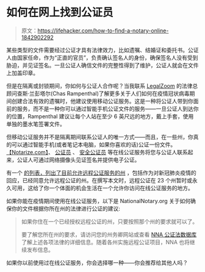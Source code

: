 # 如何在网上找到公证员

> 原文：<https://lifehacker.com/how-to-find-a-notary-online-1842902292>

某些类型的文件需要经过公证才具有法律效力，比如遗嘱、结婚证和委托书。公证人由国家任命，作为“正直的官员”，负责确认签名人的身份，确保签名人没有受到胁迫，并见证签名。一旦公证人确信文件的完整性得到了维护，公证人就会在文件上加盖印章。



但是在隔离或封锁期间，你如何与公证人合作呢？当我联系 [LegalZoom](https://www.legalzoom.com/) 的法律总顾问查斯·兰彭塔尔(Chas Rampenthal)了解更多关于人们如何在疫情冠状病毒期间创建合法有效的遗嘱时，他建议使用移动公证服务。这是一种将公证人带到你面前的服务，而不是一种你可以通过智能手机公证文件的服务——一旦公证人到达你的位置，Rampenthal 建议让每个人站在至少 6 英尺远的地方，戴上手套，使用单独的墨水笔签署文件。

但移动公证服务并不是隔离期间联系公证人的唯一方式——而且，在一些州，你真的可以通过智能手机(或者笔记本电脑，如果你喜欢的话)公证一份文件。[【Notarize.com】](https://www.notarize.com/)、 [公证员](https://www.notarycam.com/) 、 [安全公证员](https://www.safedocs.com/) 等在线公证服务将您与公证人联系起来，公证人可通过网络摄像头见证签名并提供电子公证。

有一个 [的列表，列出了目前允许远程公证服务的州](https://www.nationalnotary.org/notary-bulletin/blog/2018/06/remote-notarization-what-you-need-to-know) ，包括作为对新冠肺炎疫情的回应，已经同意允许远程公证的州。在撰写本文时，远程公证在 23 个州暂时或永久可用，这给了你一个体面的机会生活在一个允许你访问在线公证服务的地方。

如果你能在疫情期间使用在线公证服务，以下是 NationalNotary.org 关于如何确保你的文件根据你所在州的法律进行公证的建议:

> 如果你住在一个已经授权远程公证的州，只要按照那个州的要求就可以了。
> 
> 要了解您所在州的要求，请访问您的州务卿网站或查看 [NNA 公证法数据库](https://www.nationalnotary.org/knowledge-center/news/law-updates) 了解上述各项法律的详细信息。随着各州实施远程公证项目，NNA 也将继续发布信息。

如果你以前使用过在线公证服务，你会选择哪一种——你会推荐给其他人吗？